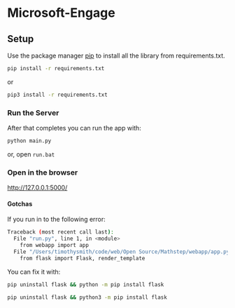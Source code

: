 # Microsoft-Engage

## Setup

Use the package manager [pip](https://pip.pypa.io/en/stable/) to install all the library from requirements.txt.

```bash
pip install -r requirements.txt
```
or
```bash
pip3 install -r requirements.txt
```

### Run the Server
After that completes you can run the app with:

```bash
python main.py
```
or, open `run.bat`

### Open in the browser

http://127.0.0.1:5000/

#### Gotchas

If you run in to the following error:

```bash
Traceback (most recent call last):
  File "run.py", line 1, in <module>
    from webapp import app
  File "/Users/timothysmith/code/web/Open Source/Mathstep/webapp/app.py", line 1, in <module>
    from flask import Flask, render_template
```
You can fix it with:

```bash
pip uninstall flask && python -m pip install flask
```

```bash
pip uninstall flask && python3 -m pip install flask
```
